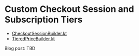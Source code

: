 # Custom Checkout Session and Subscription Tiers

* [CheckoutSessionBuilder.kt](../src/main/kotlin/com/tomaszezula/stripe101/examples/payments/CheckoutSessionBuilder.kt)
* [TieredPriceBuilder.kt](../src/main/kotlin/com/tomaszezula/stripe101/examples/payments/TieredPriceBuilder.kt)

Blog post: TBD